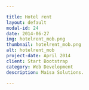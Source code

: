 ```yaml
---

title: Hotel rent
layout: default
modal-id: 24
date: 2014-06-27
img: hotelrent_mob.png
thumbnail: hotelrent_mob.png
alt: hotelrent_mob
project-date: April 2014
client: Start Bootstrap
category: Web Development
description: Maisa Solutions.

---
```


